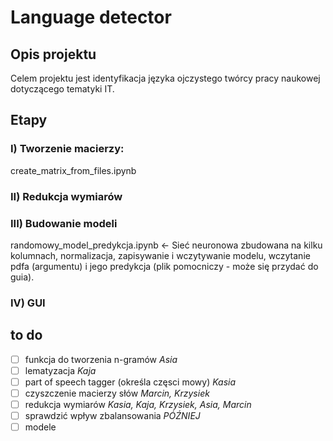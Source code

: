 # Language detector

## Opis projektu
Celem projektu jest identyfikacja języka ojczystego twórcy pracy naukowej dotyczącego tematyki IT. 

## Etapy
### I) Tworzenie macierzy:
create_matrix_from_files.ipynb

### II) Redukcja wymiarów

### III) Budowanie modeli
randomowy_model_predykcja.ipynb <- Sieć neuronowa zbudowana na kilku kolumnach, normalizacja, zapisywanie i wczytywanie modelu, wczytanie pdfa (argumentu) i jego predykcja (plik pomocniczy - może się przydać do guia).

### IV) GUI

## to do 
- [ ] funkcja do tworzenia n-gramów *Asia*
- [ ] lematyzacja *Kaja*
- [ ] part of speech tagger (określa częsci mowy) *Kasia*
- [ ] czyszczenie macierzy słów *Marcin, Krzysiek*
- [ ] redukcja wymiarów *Kasia, Kaja, Krzysiek, Asia, Marcin*
- [ ] sprawdzić wpływ zbalansowania *PÓŹNIEJ*
- [ ] modele
